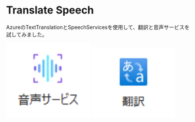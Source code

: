 # Translate Speech

AzureのTextTranslationとSpeechServicesを使用して、翻訳と音声サービスを試してみました。

<p float="left">
  <img src="image.png" width="45%" />
  <img src="image-1.png" width="45%" /> 
</p>
